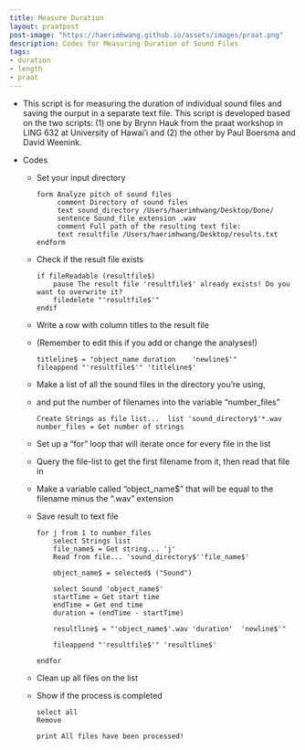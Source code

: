 ```yaml
---
title: Measure Duration 
layout: praatpost
post-image: "https://haerimhwang.github.io/assets/images/praat.png"
description: Codes for Measuring Duration of Sound Files
tags:
- duration
- length
- praat
---
```


* This script is for measuring the duration of individual sound files and saving the ourput in a separate text file. This script is developed based on the two scripts: (1) one by Brynn Hauk from the praat workshop in LING 632 at University of Hawai’i and (2) the other by Paul Boersma and David Weenink.  
      
* Codes
    
    * Set your input directory
        
          form Analyze pitch of sound files 
               comment Directory of sound files
               text sound_directory /Users/haerimhwang/Desktop/Done/
               sentence Sound_file_extension .wav
               comment Full path of the resulting text file:
               text resultfile /Users/haerimhwang/Desktop/results.txt
          endform
        
    * Check if the result file exists
        
          if fileReadable (resultfile$)
              pause The result file 'resultfile$' already exists! Do you want to overwrite it?
              filedelete "'resultfile$'"
          endif
        
    * Write a row with column titles to the result file
    * (Remember to edit this if you add or change the analyses!)
        
          titleline$ = "object_name	duration	'newline$'"
          fileappend "'resultfile$'" 'titleline$'

        
    * Make a list of all the sound files in the directory you’re using,
    * and put the number of filenames into the variable “number\_files”
        
          Create Strings as file list...  list 'sound_directory$'*.wav
          number_files = Get number of strings
        
    * Set up a “for” loop that will iterate once for every file in the list
    * Query the file-list to get the first filename from it, then read that file in
    * Make a variable called “object\_name$” that will be equal to the filename minus the “.wav” extension
    * Save result to text file
        
          for j from 1 to number_files
              select Strings list
              file_name$ = Get string... 'j'
              Read from file... 'sound_directory$''file_name$'
        
              object_name$ = selected$ ("Sound")
            
              select Sound 'object_name$'
              startTime = Get start time
              endTime = Get end time
              duration = (endTime - startTime) 
            
              resultline$ = "'object_name$'.wav	'duration'	'newline$'"
            
              fileappend "'resultfile$'" 'resultline$'		
            
          endfor

    * Clean up all files on the list
    * Show if the process is completed
        
          select all
          Remove
          
          print All files have been processed!
  
